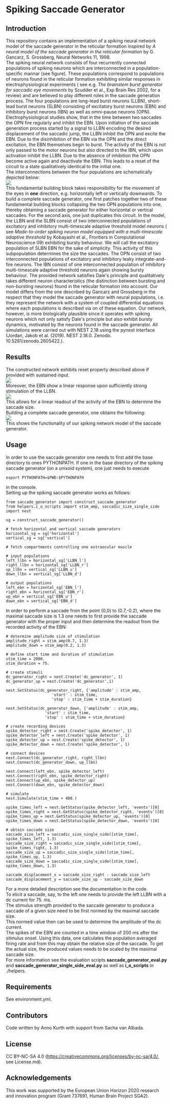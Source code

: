# Spiking Saccade Generator

## Introduction
This repository contains an implementation of a spiking neural network model of the saccade generator in the reticular formation inspired by *A neural model of the saccade generator in the reticular formation* by G. Gancarz, S. Grossberg, Neural Networks 11, 1998.  
The spiking neural network consists of four recurrently connected populations of spiking neurons which are interconnected in a population-specific mannar (see figure).
These populations correspond to populations of neurons found in the reticular formation exhibiting similar responses in electrophysiological experiments
( see e.g. *The brainstem burst generator for saccadic eye movements* by Scudder et al., Exp Brain Res 2002, for a review) and are believed to play different roles in the saccade generation process.
The four populations are long-lead burst neurons (LLBN), short-lead burst neurons (SLBN) consisting of excitatory burst neurons (EBN) and inhibitory burst neurons (IBN) as well as omni-pause neurons (OPN).
Electrophysiological studies show, that in the time between two saccades the OPN fire regularly and inhibit the EBN. Upon initiation of the saccade generation
process started by a signal to LLBN encoding the desired displacement of the saccadic jump, the LLBN inhibit the OPN and excite the EBN.
Due to the disinhibition of the EBN via the OPN and the direct excitation, the EBN themselves begin to burst. The activity of the EBN is not only passed to the motor neurons
but also directed to the IBN, which upon activation inhibit the LLBN. Due to the absence of inhibition the OPN become active again and deactivate the EBN.
This leads to a reset of the circuit to a state qualitatively identical to the initial one.  
The interconnections between the four populations are schematically depicted below:  
![](figures/burst_generator.png)  
This fundamental building block takes responsibility for the movement of the eyes in **one** direction, e.g. horizontally left or vertically downwards.
To build a complete saccade generator, one first patches together two of these fundamental building blocks collapsing the two OPN populations into one, thereby obtaining a saccade generator
for either horizontal or vertical saccades. For the second axis, one just duplicates this circuit.
In the model, the LLBN and the SLBN consist of two interconnected populations of excitatory and inhibitory multi-timescale adaptive threshold model neurons ( see *Made-to-order spiking neuron model equipped with a multi-timescale adaptive threshold* by Kobayashi et al., Frontiers in Computational Neuroscience 09) exhibiting bursty behaviour.
We will call the excitatory population of SLBN EBN for the sake of simplicity. This activity of this subpopulation determines the size the saccades.
The OPN consist of two interconnected populations of excitatory and inhibitory leaky integrate-and-fire neurons.
The IBN consist of one interconnected population of inhibitory multi-timescale adaptive threshold neurons again showing bursty behaviour.
The provided network satisfies Dale's principle and qualitatively takes different neuron characteristics (the distinction between bursting
and non-bursting neurons) found in the reticular formation into account.
Our model differs from the one described by Gancarz and Grossberg in the respect that they model the saccade generator with neural populations, i.e. they represent the network with a system of coupled differential equations where each populations is described via on of these equation.
Our network, however, is more biologically plausible since it operates with spiking neurons which not only satisfy Dale's principle
but also exhibit bursty dynamics, motivated by the neurons found in the saccade generator.
All simulations were carried out with NEST 2.18 using the pynest interface (Jordan, Jakob et al. (2019). NEST 2.18.0. Zenodo. 10.5281/zenodo.2605422.).
## Results
The constructed network exhibits reset property described above if provided with sustained input.  
![](figures/response_saccade_generator_populations.png)  
Moreover, the EBN show a linear response upon sufficiently strong stimulation of the LLBN.  
![](figures/response_saccade_generator_ebn.png)  
This allows for a linear readout of the activity of the EBN to determine the saccade size.  
Building a complete saccade generator, one obtains the following:  
![](figures/performance_saccade_generator.png)   
This shows the functionality of our spiking network model of the saccade generator.

## Usage
In order to use the saccade generator one needs to first add the base directory to ones PYTHONPATH. If one in the base directory of the spiking saccade generator (on a unixoid system), one just needs to execute
```
export PYTHONPATH=$PWD:$PYTHONPATH
```
in the console.  
Setting up the spiking saccade generator works as follows:
```
from saccade_generator import construct_saccade_generator
from helpers.i_o_scripts import stim_amp, saccadic_size_single_side
import nest

sg = construct_saccade_generator()

# fetch horizontal and vertical saccade generators
horizontal_sg = sg['horizontal']
vertical_sg = sg['vertical']

# fetch compartments controlling one extraocular muscle

# input populations
left_llbn = horizontal_sg['LLBN_l']
right_llbn = horizontal_sg['LLBN_r']
up_llbn = vertical_sg['LLBN_u']
down_llbn = vertical_sg['LLBN_d']

# output populations
left_ebn = horizontal_sg['EBN_l']
right_ebn = horizontal_sg['EBN_r']
up_ebn = vertical_sg['EBN_u']
down_ebn = vertical_sg['EBN_d']
```
In order to perform a saccade from the point (0,0) to (0.7,-0.2), where the maximal saccade size is 1.3 one needs to first provide the saccade generator with the proper input and then determine the readout from the recorded activity of the EBN:
```
# determine amplitude size of stimulation
amplitude_right = stim_amp(0.7, 1.3)
amplitude_down = stim_amp(0.2, 1.3)

# define start time and duration of stimulation
stim_time = 2000.
stim_duration = 75.

# create stimuli
dc_generator_right = nest.Create('dc_generator', 1)
dc_generator_up = nest.Create('dc_generator',1)

nest.SetStatus(dc_generator_right, {'amplitude' : stim_amp,
				    'start' : stim_time,
				    'stop' : stim_time + stim_duration}

nest.SetStatus(dc_generator_down, {'amplitude' : stim_amp,
				 'start' : stim_time,
				 'stop' : stim_time + stim_duration}

# create recording devices
spike_detector_right = nest.Create('spike_detector', 1)
spike_detector_left = nest.Create('spike_detector', 1)
spike_detector_up = nest.Create('spike_detector', 1)
spike_detector_down = nest.Create('spike_detector', 1)

# connect devices
nest.Connect(dc_generator_right, right_llbn)
nest.Connect(dc_generator_down, up_llbn)

nest.Connect(left_ebn, spike_detector_left)
nest.Connect(right_ebn, spike_detector_right)
nest.Connect(up_ebn, spike_detector_up)
nest.Connect(down_ebn, spike_detector_down)

# simulate
nest.Simulate(stim_time + 400.)

spike_times_left = nest.GetStatus(spike_detector_left, 'events')[0]
spike_times_right = nest.GetStatus(spike_detector_right, 'events')[0]
spike_times_up = nest.GetStatus(spike_detector_up, 'events')[0]
spike_times_down = nest.GetStatus(spike_detector_down, 'events')[0]

# obtain saccade size
saccade_size_left = saccadic_size_single_side([stim_time], spike_times_left, 1.3)
saccade_size_right = saccadic_size_single_side([stim_time], spike_times_right, 1.3)
saccade_size_up = saccadic_size_single_side([stim_time], spike_times_up, 1.3)
saccade_size_down = saccadic_size_single_side([stim_time], spike_times_down, 1.3)

saccade_displacement_x = saccade_size_right - saccade_size_left
saccade_displacement_y = saccade_size_up - saccade_size_down
```
For a more detailed description see the documentation in the code.  
To elicit a saccade, say, to the left one needs to provide the left LLBN with a dc current for 75. ms.  
The stimulus strength provided to the saccade generator to produce a saccade of a given size need to be first normed by the maximal saccade size.  
This normed value then can be used to determine the amplitude of the dc current.  
The spikes of the EBN are counted in a time window of 200 ms after the sitmulus onset. Using this data, one calculates the population averaged firing rate and from this
may obtain the relative size of the saccade. To get the actual size, the produced values needs to be scaled by the maximal saccade size.  
For more information see the evaluation scripts **saccade_generator_eval.py** and **saccade_generator_single_side_eval.py** as well as **i_o_scripts** in ./helpers.

## Requirements
See environment.yml.

## Contributors
Code written by Anno Kurth with support from Sacha van Albada.

## License
CC BY-NC-SA 4.0 (https://creativecommons.org/licenses/by-nc-sa/4.0/, see License.md).

## Acknowledgements
This work was supported by the European Union Horizon 2020 research and innovation program (Grant 737691, Human Brain Project SGA2).
